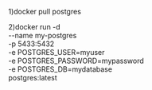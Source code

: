 1)docker pull postgres

2)docker run -d \
--name my-postgres \
-p 5433:5432 \
-e POSTGRES_USER=myuser \
-e POSTGRES_PASSWORD=mypassword \
-e POSTGRES_DB=mydatabase \
postgres:latest
